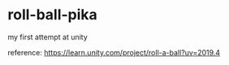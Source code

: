 # roll-ball-pika
my first attempt at unity

reference: https://learn.unity.com/project/roll-a-ball?uv=2019.4
